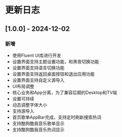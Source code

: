 # 更新日志


## [1.0.0] - 2024-12-02


### 新增
- 使用Fluent UI库进行开发
- 设置界面支持主题设置功能，和黑夜切换功能
- 设置界面支持语言切换功能
- 设置界面支持返回桌面按钮和退出应用功能
- 设置界面支持自定义源导入
- UI布局调整
- 核心业务和App分离，为了兼容后期的Desktop和TV端
- 设置可持续
- 动态调整字体大小
- 支持源导入
- 首页歌单AppBar完成，支持定时刷新搜索热词
- 支持酷狗酷我音乐歌单显示
- 支持酷狗酷我音乐热词显示





